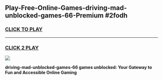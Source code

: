 
## Play-Free-Online-Games-driving-mad-unblocked-games-66-Premium #2fodh
<h3>
<a href="https://premium.freeplayer.one?title=driving-mad-unblocked-games-66&ref=8M">CLICK TO PLAY</a></h3>
<hr>

<h3>
<a href="https://premium.freeplayer.one?title=driving-mad-unblocked-games-66&ref=8M">CLICK 2 PLAY</a>
  
</h3>

<a href="https://premium.freeplayer.one?title=driving-mad-unblocked-games-66&ref=8M"><img src="https://clearcache.store/games.png"></a>


**driving-mad-unblocked-games-66 games unblocked: Your Gateway to Fun and Accessible Online Gaming**
